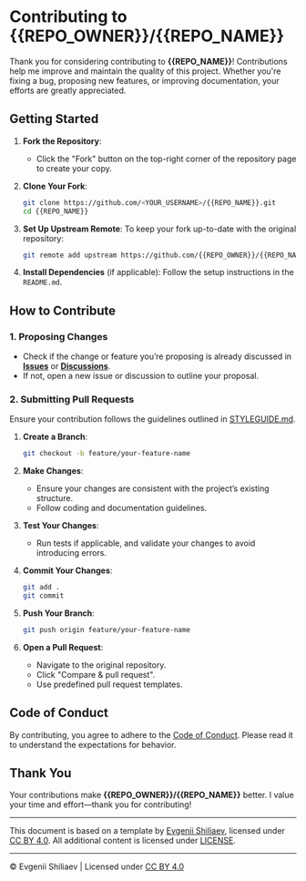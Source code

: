 <!-- Template by Evgenii Shiliaev - Licensed under CC BY 4.0 -->

# Contributing to {{REPO_OWNER}}/{{REPO_NAME}}

Thank you for considering contributing to **{{REPO_NAME}}**!
Contributions help me improve and maintain the quality of this project.
Whether you're fixing a bug, proposing new features, or improving documentation, your efforts are greatly appreciated.

## Getting Started

1. **Fork the Repository**:

   - Click the "Fork" button on the top-right corner of the repository page to create your copy.

2. **Clone Your Fork**:

   ```bash
   git clone https://github.com/<YOUR_USERNAME>/{{REPO_NAME}}.git
   cd {{REPO_NAME}}
   ```

3. **Set Up Upstream Remote**:
   To keep your fork up-to-date with the original repository:

   ```bash
   git remote add upstream https://github.com/{{REPO_OWNER}}/{{REPO_NAME}}.git
   ```

4. **Install Dependencies** (if applicable):
   Follow the setup instructions in the `README.md`.

## How to Contribute

### 1. Proposing Changes

- Check if the change or feature you’re proposing is already discussed in [**Issues**][issues]
  or [**Discussions**][discussions].
- If not, open a new issue or discussion to outline your proposal.

### 2. Submitting Pull Requests

Ensure your contribution follows the guidelines outlined in [STYLEGUIDE.md][STYLEGUIDE].

1. **Create a Branch**:

   ```bash
   git checkout -b feature/your-feature-name
   ```

2. **Make Changes**:

   - Ensure your changes are consistent with the project’s existing structure.
   - Follow coding and documentation guidelines.

3. **Test Your Changes**:

   - Run tests if applicable, and validate your changes to avoid introducing errors.

4. **Commit Your Changes**:

   ```bash
   git add .
   git commit
   ```

5. **Push Your Branch**:

   ```bash
   git push origin feature/your-feature-name
   ```

6. **Open a Pull Request**:
   - Navigate to the original repository.
   - Click "Compare & pull request".
   - Use predefined pull request templates.

## Code of Conduct

By contributing, you agree to adhere to the [Code of Conduct][CODE_OF_CONDUCT].
Please read it to understand the expectations for behavior.

## Thank You

Your contributions make **{{REPO_OWNER}}/{{REPO_NAME}}** better.
I value your time and effort—thank you for contributing!

---

This document is based on a template by [Evgenii Shiliaev][evgenii-shiliaev-github], licensed under [CC BY 4.0][markdown-docs-kit-license].
All additional content is licensed under [LICENSE][LICENSE].

---

© Evgenii Shiliaev | Licensed under [CC BY 4.0][markdown-docs-kit-license]

[CODE_OF_CONDUCT]: CODE_OF_CONDUCT.md
[LICENSE]: LICENSE
[STYLEGUIDE]: STYLEGUIDE.md
[discussions]: {{DISCUSSIONS_URL}}
[issues]: {{ISSUES_URL}}
[evgenii-shiliaev-github]: https://github.com/Jekwwer
[markdown-docs-kit-license]: https://github.com/Jekwwer/markdown-docs-kit/blob/main/LICENSE
